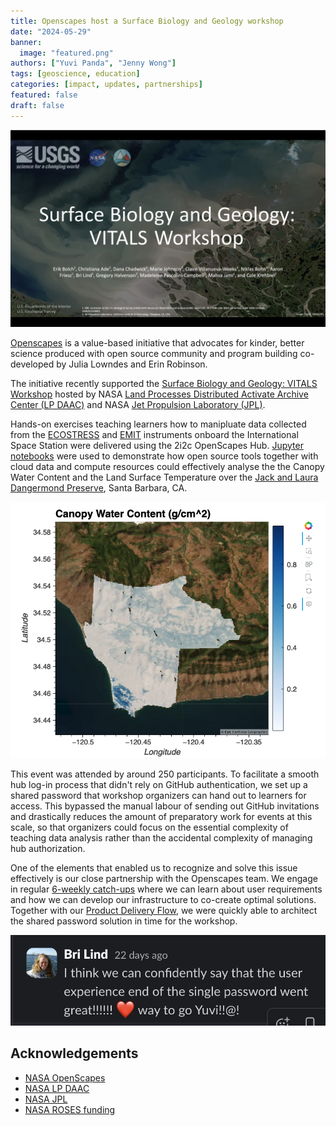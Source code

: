```yaml
---
title: Openscapes host a Surface Biology and Geology workshop
date: "2024-05-29"
banner:
  image: "featured.png"
authors: ["Yuvi Panda", "Jenny Wong"]
tags: [geoscience, education]
categories: [impact, updates, partnerships]
featured: false
draft: false
---
```


![Cover slide from the SBG Workshop](featured.png "Surface Biology and Geology: VITALS Workshop")

[Openscapes](https://nasa-openscapes.github.io/) is a value-based initiative that advocates for kinder, better science produced with open source community and program building co-developed by Julia Lowndes and Erin Robinson. 

The initiative recently supported the [Surface Biology and Geology: VITALS Workshop](https://nasa.github.io/VITALS/) hosted by NASA [Land Processes Distributed Activate Archive Center (LP DAAC)](https://lpdaac.usgs.gov/) and NASA [Jet Propulsion Laboratory (JPL)](https://www.jpl.nasa.gov/).

Hands-on exercises teaching learners how to manipluate data collected from the [ECOSTRESS](https://ecostress.jpl.nasa.gov/) and [EMIT](https://earth.jpl.nasa.gov/emit/) instruments onboard the International Space Station were delivered using the 2i2c OpenScapes Hub. [Jupyter notebooks](https://nasa.github.io/VITALS/python/01_Finding_Concurrent_Data.html) were used to demonstrate how open source tools together with cloud data and compute resources could effectively analyse the the Canopy Water Content and the Land Surface Temperature over the [Jack and Laura Dangermond Preserve](https://www.dangermondpreserve.org/), Santa Barbara, CA.

![Plot of the Canopy Water Content over the Jack and Laura Dangermond Preserve, Santa Barbara, CA.](canopy-water-content.png "Plot of the Canopy Water Content over the Jack and Laura Dangermond Preserve, Santa Barbara, CA from a [VITALS Workshop Jupyter notebook](https://nasa.github.io/VITALS/python/03_EMIT_CWC_from_Reflectance.html).")

This event was attended by around 250 participants. To facilitate a smooth hub log-in process that didn't rely on GitHub authentication, we set up a shared password that workshop organizers can hand out to learners for access. This bypassed the manual labour of sending out GitHub invitations and drastically reduces the amount of preparatory work for events at this scale, so that organizers could focus on the essential complexity of teaching data analysis rather than the accidental complexity of managing hub authorization.

One of the elements that enabled us to recognize and solve this issue effectively is our close partnership with the Openscapes team. We engage in regular [6-weekly catch-ups](https://github.com/NASA-Openscapes/2i2cAccessPolicies/issues/7) where we can learn about user requirements and how we can develop our infrastructure to co-create optimal solutions. Together with our [Product Delivery Flow](https://team-compass.2i2c.org/product/deliveryflow/#defining-our-product-delivery-flow), we were quickly able to architect the shared password solution in time for the workshop.

![Slack message from Bri Lind](slack.png "Feedback from Bri Lind (LP DAAC)")

## Acknowledgements

- [NASA OpenScapes](https://nasa-openscapes.github.io/)
- [NASA LP DAAC](https://lpdaac.usgs.gov/)
- [NASA JPL](https://www.jpl.nasa.gov/)
- [NASA ROSES funding](https://science.nasa.gov/researchers/)
